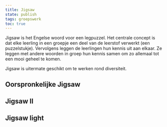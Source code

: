 ```yaml
---
title: Jigsaw
state: publish
tags: groepswerk
toc: true
---
```


Jigsaw is het Engelse woord voor een legpuzzel. Het centrale concept is dat elke leerling in een groepje een deel van de leerstof verwerkt (een puzzelstukje). Vervolgens leggen de leerlingen hun kennis uit aan elkaar. Ze leggen met andere woorden in groep hun kennis samen om zo allemaal tot een mooi geheel te komen.

Jigsaw is uitermate geschikt om te werken rond diversiteit. 

## Oorspronkelijke Jigsaw

## Jigsaw II

## Jigsaw light
